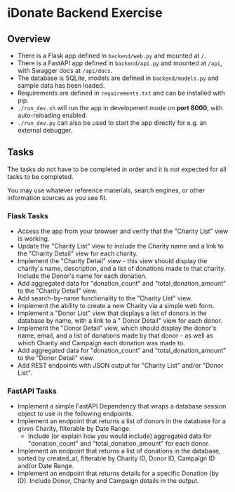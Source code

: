 # iDonate Backend Exercise

## Overview

- There is a Flask app defined in `backend/web.py` and mounted at `/`.
- There is a FastAPI app defined in `backend/api.py` and mounted at `/api`, with Swagger docs at `/api/docs`.
- The database is SQLite, models are defined in `backend/models.py` and sample data has been loaded.
- Requirements are defined in `requirements.txt` and can be installed with pip.
- `./run_dev.sh` will run the app in development mode on **port 8000**, with auto-reloading enabled.
- `./run_dev.py` can also be used to start the app directly for e.g. an external debugger.

## Tasks

The tasks do not have to be completed in order and it is not expected for all tasks to be completed.

You may use whatever reference materials, search engines, or other information sources as you see fit.

### Flask Tasks

- Access the app from your browser and verify that the "Charity List" view is working.
- Update the "Charity List" view to include the Charity name and a link to the "Charity Detail" view for each charity.
- Implement the "Charity Detail" view - this view should display the charity's name, description, and a list of
  donations made to that charity. Include the Donor's name for each donation.
- Add aggregated data for "donation_count" and "total_donation_amount" to the "Charity Detail" view.
- Add search-by-name functionality to the "Charity List" view.
- Implement the ability to create a new Charity via a simple web form.
- Implement a "Donor List" view that displays a list of donors in the database by name, with a link to a "
  Donor Detail" view for each donor.
- Implement the "Donor Detail" view, which should display the donor's name, email, and a list of
  donations made by that donor - as well as which Charity and Campaign each donation was made to.
- Add aggregated data for "donation_count" and "total_donation_amount" to the "Donor Detail" view.
- Add REST endpoints with JSON output for "Charity List" and/or "Donor List".

### FastAPI Tasks

- Implement a simple FastAPI Dependency that wraps a database session object to use in the following endpoints.
- Implement an endpoint that returns a list of donors in the database for a given Charity, filterable by Date Range.
    - Include (or explain how you would include) aggregated data for "donation_count" and "total_donation_amount" for
      each donor.
- Implement an endpoint that returns a list of donations in the database, sorted by created_at, filterable by Charity
  ID, Donor ID, Campaign ID and/or Date Range.
- Implement an endpoint that returns details for a specific Donation (by ID). Include Donor, Charity and Campaign
  details in the output.
